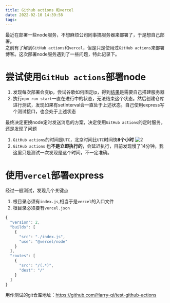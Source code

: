 ```yaml
---
title: Github actions 和vercel
date: 2022-02-10 14:39:58
tags:
---
```

最近在部署一些node服务，不想麻烦公司同事搞服务器来部署了，于是想自己部署。  
之前有了解到`GitHub actions`和`vercel`，但是只是使用过`GitHub actions`来部署博客。这次部署node服务遇到了一些问题，特此记录下。
# 尝试使用`GitHub actions`部署node
1. 发现每次部署会变ip，尝试谷歌如何固定ip，得到[结果](https://stackoverflow.com/questions/66970875/is-it-possible-to-use-static-ip-when-using-github-actions)是需要自己搭建服务器
2. 执行`npm run start`一直在进行中的状态，无法结束这个状态。然后创建仓库进行测试，发现如果有setInterval会一直处于上述状态。自己使用express写个测试接口，也会处于上述状态  

最终决定更换node定时发送消息的方案，决定使用`GitHub actions`的定时服务。
还是发现了问题
1. `GitHub actions`的时间是`UTC`，北京时间比`UTC`时间快**8个小时**
![2](https://s2.loli.net/2022/02/10/JWQpGFSYNAZel3X.jpg)
2. `GitHub actions` 也**不是立即执行的**，会延迟执行，目前发现慢了14分钟。我这里只是测试一次发现是这个时间，不一定准确。

# 使用`vercel`部署express
经过一般测试，发现几个关键点
1. 根目录必须有`index.js`,相当于是`vercel`的入口文件
2. 根目录必须要有`vercel.json`
``` javascript
{
  "version": 2,
  "builds": [
    {
      "src": "./index.js",
      "use": "@vercel/node"
    }
  ],
  "routes": [
    {
      "src": "/(.*)",
      "dest": "/"
    }
  ]
}
```
用作测试的git仓库地址：https://github.com/Harry-qi/test-github-actions

